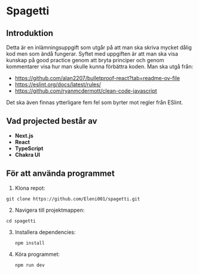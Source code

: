 # Spagetti

## Introduktion

Detta är en inlämningsuppgift som utgår på att man ska skriva mycket dålig kod men som ändå fungerar. Syftet med uppgiften är att man ska visa kunskap på good practice genom att bryta principer och genom kommentarer visa hur man skulle kunna förbättra koden. Man ska utgå från:

- https://github.com/alan2207/bulletproof-react?tab=readme-ov-file
- https://eslint.org/docs/latest/rules/
- https://github.com/ryanmcdermott/clean-code-javascript

Det ska även finnas ytterligare fem fel som byrter mot regler från ESlint.

## Vad projected består av

- **Next.js**
- **React**
- **TypeScript**
- **Chakra UI**

## För att använda programmet

1.  Klona repot:

`git clone https://github.com/Eleni001/spagetti.git`

2.  Navigera till projektmappen:

`cd spagetti`

3.  Installera dependencies:

    `npm install`

4.  Köra programmet:

    `npm run dev`
